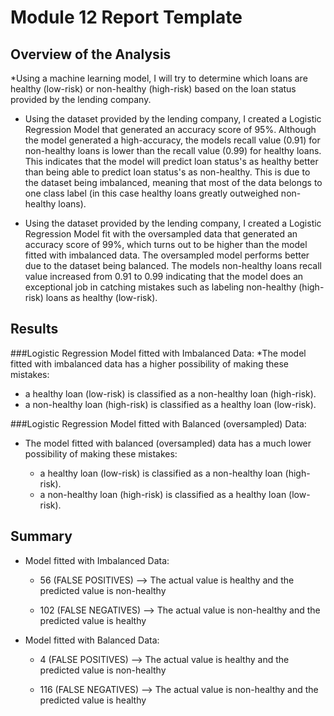 # Module 12 Report Template

## Overview of the Analysis

*Using a machine learning model, I will try to determine which loans are healthy (low-risk) or non-healthy (high-risk) based on the loan status provided by the lending company.

* Using the dataset provided by the lending company, I created a Logistic Regression Model that generated an accuracy score of 95%. Although the model generated a high-accuracy, the models recall value (0.91) for non-healthy loans is lower than the recall value (0.99) for healthy loans. This indicates that the model will predict loan status's as healthy better than being able to predict loan status's as non-healthy. This is due to the dataset being imbalanced, meaning that most of the data belongs to one class label (in this case healthy loans greatly outweighed non-healthy loans).

* Using the dataset provided by the lending company, I created a Logistic Regression Model fit with the oversampled data that generated an accuracy score of 99%, which turns out to be higher than the model fitted with imbalanced data. The oversampled model performs better due to the dataset being balanced. The models non-healthy loans recall value increased from 0.91 to 0.99 indicating that the model does an exceptional job in catching mistakes such as labeling non-healthy (high-risk) loans as healthy (low-risk).

## Results

###Logistic Regression Model fitted with Imbalanced Data:
*The model fitted with imbalanced data has a higher possibility of making these mistakes:

   * a healthy loan (low-risk) is classified as a non-healthy loan (high-risk).
   * a non-healthy loan (high-risk) is classified as a healthy loan (low-risk).
   
###Logistic Regression Model fitted with Balanced (oversampled) Data:
* The model fitted with balanced (oversampled) data has a much lower possibility of making these mistakes:

   * a healthy loan (low-risk) is classified as a non-healthy loan (high-risk).
   * a non-healthy loan (high-risk) is classified as a healthy loan (low-risk).

## Summary

* Model fitted with Imbalanced Data:

   * 56 (FALSE POSITIVES) --> The actual value is healthy and the predicted value is non-healthy

   * 102 (FALSE NEGATIVES) --> The actual value is non-healthy and the predicted value is healthy

* Model fitted with Balanced Data:

   * 4 (FALSE POSITIVES) --> The actual value is healthy and the predicted value is non-healthy

   * 116 (FALSE NEGATIVES) --> The actual value is non-healthy and the predicted value is healthy